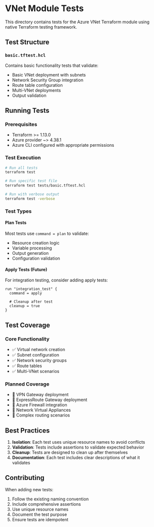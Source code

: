 # VNet Module Tests

This directory contains tests for the Azure VNet Terraform module using native Terraform testing framework.

## Test Structure

### `basic.tftest.hcl`
Contains basic functionality tests that validate:
- Basic VNet deployment with subnets
- Network Security Group integration
- Route table configuration
- Multi-VNet deployments
- Output validation

## Running Tests

### Prerequisites
- Terraform >= 1.13.0
- Azure provider ~> 4.38.1
- Azure CLI configured with appropriate permissions

### Test Execution

```bash
# Run all tests
terraform test

# Run specific test file
terraform test tests/basic.tftest.hcl

# Run with verbose output
terraform test -verbose
```

### Test Types

#### Plan Tests
Most tests use `command = plan` to validate:
- Resource creation logic
- Variable processing
- Output generation
- Configuration validation

#### Apply Tests (Future)
For integration testing, consider adding apply tests:
```hcl
run "integration_test" {
  command = apply
  
  # Cleanup after test
  cleanup = true
}
```

## Test Coverage

### Core Functionality
- ✅ Virtual network creation
- ✅ Subnet configuration
- ✅ Network security groups
- ✅ Route tables
- ✅ Multi-VNet scenarios

### Planned Coverage
- 🔄 VPN Gateway deployment
- 🔄 ExpressRoute Gateway deployment
- 🔄 Azure Firewall integration
- 🔄 Network Virtual Appliances
- 🔄 Complex routing scenarios

## Best Practices

1. **Isolation**: Each test uses unique resource names to avoid conflicts
2. **Validation**: Tests include assertions to validate expected behavior
3. **Cleanup**: Tests are designed to clean up after themselves
4. **Documentation**: Each test includes clear descriptions of what it validates

## Contributing

When adding new tests:
1. Follow the existing naming convention
2. Include comprehensive assertions
3. Use unique resource names
4. Document the test purpose
5. Ensure tests are idempotent 